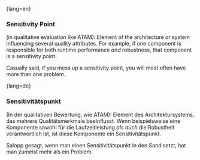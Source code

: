 {lang=en}
### Sensitivity Point

(in qualitative evaluation like ATAM):
Element of the architecture or system influencing several quality attributes.
For example, if one component is responsible for both runtime performance _and_ robustness, that component is a sensitivity point.

Casually said, if you mess up a sensitivity point, you will most often have more than one problem.


{lang=de}
### Sensitivitätspunkt

(In der qualitativen Bewertung, wie ATAM): Element des
Architektursystems, das mehrere Qualitätsmerkmale beeinflusst. Wenn
beispielsweise eine Komponente sowohl für die Laufzeitleistung *als
auch* die Robustheit verantwortlich ist, ist diese Komponente ein
Sensitivitätspunkt.

Salopp gesagt, wenn man einen Sensitivitätspunkt in den Sand setzt,
hat man zumeist mehr als ein Problem.

